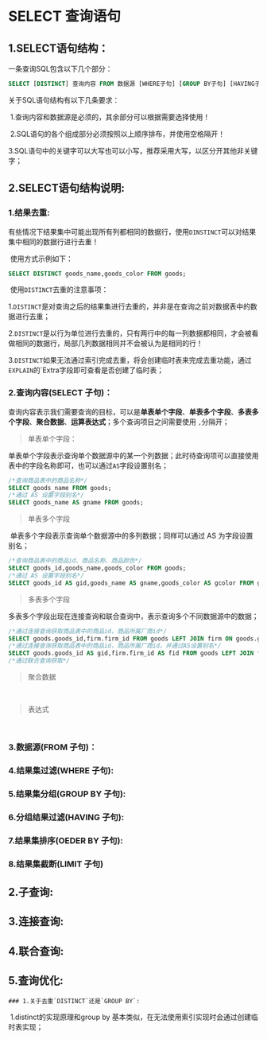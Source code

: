 # SELECT 查询语句

## 1.SELECT语句结构：

一条查询SQL包含以下几个部分：

```sql
SELECT [DISTINCT] 查询内容 FROM 数据源 [WHERE子句] [GROUP BY子句] [HAVING子句] [ORDER BY子句] [LIMIT 子句]
```

关于SQL语句结构有以下几条要求：

​		1.查询内容和数据源是必须的，其余部分可以根据需要选择使用！

​		2.SQL语句的各个组成部分必须按照以上顺序排布，并使用空格隔开！

​		3.SQL语句中的关键字可以大写也可以小写，推荐采用大写，以区分开其他非关键字；

## 2.SELECT语句结构说明:		

### 1.结果去重:

​	有些情况下结果集中可能出现所有列都相同的数据行，使用`DINSTINCT`可以对结果集中相同的数据行进行去重！

​	使用方式示例如下：

```sql
SELECT DISTINCT goods_name,goods_color FROM goods;
```

​	使用`DISTINCT`去重的注意事项：

​		1.`DISTINCT`是对查询之后的结果集进行去重的，并非是在查询之前对数据表中的数据进行去重；

​		2.`DISTINCT`是以行为单位进行去重的，只有两行中的每一列数据都相同，才会被看做相同的数据行，局部几列数据相同并不会被认为是相同的行！

​		3.`DISTINCT`如果无法通过索引完成去重，将会创建临时表来完成去重功能，通过`EXPLAIN`的`Extra字段即可查看是否创建了临时表；

### 2.查询内容(SELECT 子句)：

​		查询内容表示我们需要查询的目标，可以是**单表单个字段**、**单表多个字段**、**多表多个字段**、**聚合数据**、**运算表达式**；多个查询项目之间需要使用 `,`分隔开；

> 单表单个字段：

​		单表单个字段表示查询单个数据源中的某一个列数据；此时待查询项可以直接使用表中的字段名称即可，也可以通过`AS`字段设置别名；

```sql
/*查询商品表中的商品名称*/
SELECT goods_name FROM goods;
/*通过 AS 设置字段别名*/
SELECT goods_name AS gname FROM goods;
```



> 单表多个字段

​		单表多个字段表示查询单个数据源中的多列数据；同样可以通过 AS 为字段设置别名；

```sql
/*查询商品表中的商品id、商品名称、商品颜色*/
SELECT goods_id,goods_name,goods_color FROM goods;
/*通过 AS 设置字段别名*/
SELECT goods_id AS gid,goods_name AS gname,goods_color AS gcolor FROM goods;
```



> 多表多个字段

​		多表多个字段出现在连接查询和联合查询中，表示查询多个不同数据源中的数据；

```sql
/*通过连接查询获取商品表中的商品id，商品所属厂商id*/
SELECT goods.goods_id,firm.firm_id FROM goods LEFT JOIN firm ON goods.goods_id = firm.goods_id;
/*通过连接查询获取商品表中的商品id，商品所属厂商id，并通过AS设置别名*/
SELECT goods.goods_id AS gid,firm.firm_id AS fid FROM goods LEFT JOIN firm ON goods.goods_id = firm.goods_id;
/*通过联合查询获取*/

```



> 聚合数据

​			

> 表达式

​		

### 3.数据源(FROM 子句)：

### 4.结果集过滤(WHERE 子句):

### 5.结果集分组(GROUP BY 子句):

### 6.分组结果过滤(HAVING 子句):

### 7.结果集排序(OEDER BY 子句):

### 8.结果集截断(LIMIT 子句)

## 2.子查询:

## 3.连接查询:

## 4.联合查询:

## 5.查询优化:

	### 1.关于去重`DISTINCT`还是`GROUP BY`:

​	1.distinct的实现原理和group by 基本类似，在无法使用索引实现时会通过创建临时表实现；





